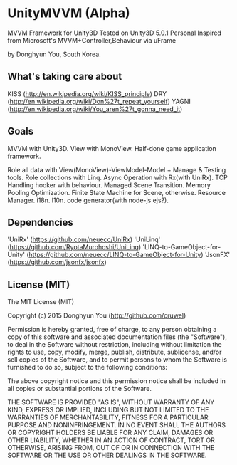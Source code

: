 UnityMVVM (Alpha)
===
MVVM Framework for Unity3D
Tested on Unity3D 5.0.1 Personal
Inspired from Microsoft's MVVM+Controller,Behaviour via uFrame

by Donghyun You, South Korea.

What's taking care about
---

KISS (http://en.wikipedia.org/wiki/KISS_principle)
DRY (http://en.wikipedia.org/wiki/Don%27t_repeat_yourself)
YAGNI (http://en.wikipedia.org/wiki/You_aren%27t_gonna_need_it)

Goals
---
MVVM with Unity3D. View with MonoView.
Half-done game application framework.

Role all data with View(MonoView)-ViewModel-Model + Manage & Testing tools.
Role collections with Linq.
Async Operation with Rx(with UniRx).
TCP Handling hooker with behaviour.
Managed Scene Transition.
Memory Pooling Optimization.
Finite State Machine for Scene, otherwise.
Resource Manager.
i18n.
l10n.
code generator(with node-js ejs?).

Dependencies
---

'UniRx' (https://github.com/neuecc/UniRx)
'UniLinq' (https://github.com/RyotaMurohoshi/UniLinq)
'LINQ-to-GameObject-for-Unity' (https://github.com/neuecc/LINQ-to-GameObject-for-Unity)
'JsonFX' (https://github.com/jsonfx/jsonfx)

License (MIT)
---

The MIT License (MIT)

Copyright (c) 2015 Donghyun You (http://github.com/cruwel)

Permission is hereby granted, free of charge, to any person obtaining a copy
of this software and associated documentation files (the "Software"), to deal
in the Software without restriction, including without limitation the rights
to use, copy, modify, merge, publish, distribute, sublicense, and/or sell
copies of the Software, and to permit persons to whom the Software is
furnished to do so, subject to the following conditions:

The above copyright notice and this permission notice shall be included in all
copies or substantial portions of the Software.

THE SOFTWARE IS PROVIDED "AS IS", WITHOUT WARRANTY OF ANY KIND, EXPRESS OR
IMPLIED, INCLUDING BUT NOT LIMITED TO THE WARRANTIES OF MERCHANTABILITY,
FITNESS FOR A PARTICULAR PURPOSE AND NONINFRINGEMENT. IN NO EVENT SHALL THE
AUTHORS OR COPYRIGHT HOLDERS BE LIABLE FOR ANY CLAIM, DAMAGES OR OTHER
LIABILITY, WHETHER IN AN ACTION OF CONTRACT, TORT OR OTHERWISE, ARISING FROM,
OUT OF OR IN CONNECTION WITH THE SOFTWARE OR THE USE OR OTHER DEALINGS IN THE
SOFTWARE.